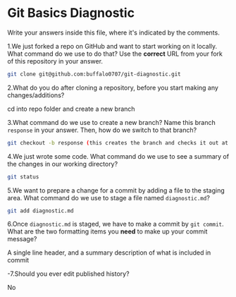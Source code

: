 # Git Basics Diagnostic

Write your answers inside this file, where it's indicated by the comments.

1.We just forked a repo on GitHub and want to start working on it locally.
What command do we use to do that? Use the **correct** URL from your fork of
this repository in your answer.

```sh
git clone git@github.com:buffalo0707/git-diagnostic.git
```

2.What do you do after cloning a repository, before you start making any
changes/additions?

cd into repo folder and create a new branch

3.What command do we use to create a new branch? Name this branch `response`
    in your answer. Then, how do we switch to that branch?

```sh
git checkout -b response (this creates the branch and checks it out at the same time)
```

4.We just wrote some code. What command do we use to see a summary of the
    changes in our working directory?

```sh
git status
```

5.We want to prepare a change for a commit by adding a file to the staging
    area. What command do we use to stage a file named `diagnostic.md`?

```sh
git add diagnostic.md
```

6.Once `diagnostic.md` is staged, we have to make a commit by `git commit`.
What are the two formatting items you **need** to make up your commit message?

A single line header, and a summary description of what is included in commit

-7.Should you ever edit published history?

 No
